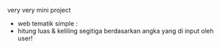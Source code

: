 very very mini project 
- web tematik simple :
- hitung luas & keliling segitiga berdasarkan angka yang di input oleh user!

